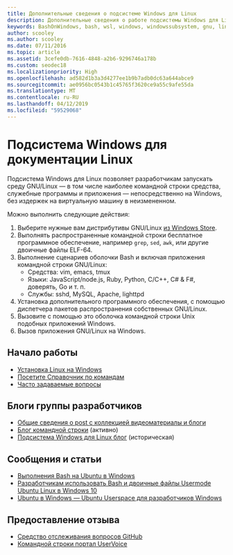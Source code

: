 ```yaml
---
title: Дополнительные сведения о подсистеме Windows для Linux
description: Дополнительные сведения о работе подсистемы Windows для Linux.
keywords: BashOnWindows, bash, wsl, windows, windowssubsystem, gnu, linux
author: scooley
ms.author: scooley
ms.date: 07/11/2016
ms.topic: article
ms.assetid: 3cefe0db-7616-4848-a2b6-9296746a178b
ms.custom: seodec18
ms.localizationpriority: High
ms.openlocfilehash: ad582d1b3a3d4277ee1b9b7adb0dc63a644abce9
ms.sourcegitcommit: ae0956bc0543b1c45765f3620ce9a55c9afe55da
ms.translationtype: MT
ms.contentlocale: ru-RU
ms.lasthandoff: 04/12/2019
ms.locfileid: "59529068"
---
```

# <a name="windows-subsystem-for-linux-documentation"></a>Подсистема Windows для документации Linux

Подсистема Windows для Linux позволяет разработчикам запускать среду GNU/Linux — в том числе наиболее командной строки средства, служебные программы и приложения — непосредственно на Windows, без издержек на виртуальную машину в неизмененном.  

Можно выполнить следующие действия: 

1. Выберите нужные вам дистрибутивы GNU/Linux [из Windows Store](https://aka.ms/wslstore).
1. Выполнять распространенные командной строки бесплатное программное обеспечение, например `grep`, `sed`, `awk`, или другие двоичные файлы ELF-64. 
1. Выполнение сценариев оболочки Bash и включая приложения командной строки GNU/Linux:  
    * Средства: vim, emacs, tmux
    * Языки: JavaScript/node.js, Ruby, Python, C/C++, C# & F#, доверять, Go и т. п.
    * Службы: sshd, MySQL, Apache, lighttpd
1. Установка дополнительного программного обеспечения, с помощью диспетчера пакетов распространения собственных GNU/Linux.
1. Вызовите с помощью это оболочка командной строки Unix подобных приложений Windows.
1. Вызов приложения GNU/Linux на Windows.

## <a name="getting-started"></a>Начало работы

* [Установка Linux на Windows](install_guide.md)
* [Посетите Справочник по командам](reference.md)
* [Часто задаваемые вопросы](faq.md)

## <a name="team-blogs"></a>Блоги группы разработчиков
*  [Общие сведения о post с коллекцией видеоматериалы и блоги](https://blogs.msdn.microsoft.com/commandline/learn-about-windows-console-and-windows-subsystem-for-linux-wsl/)
* [Блог командной строки](https://blogs.msdn.microsoft.com/commandline/) (активно)
* [Подсистема Windows для Linux блог](https://blogs.msdn.microsoft.com/wsl/) (историческая)

## <a name="posts--articles"></a>Сообщения и статьи
* [Выполнения Bash на Ubuntu в Windows](https://blogs.windows.com/buildingapps/2016/03/30/run-bash-on-ubuntu-on-windows/)
* [Разработчикам использовать Bash и двоичные файлы Usermode Ubuntu Linux в Windows 10](https://www.hanselman.com/blog/DevelopersCanRunBashShellAndUsermodeUbuntuLinuxBinariesOnWindows10.aspx)
* [Ubuntu в Windows — Ubuntu Userspace для разработчиков Windows](https://insights.ubuntu.com/2016/03/30/ubuntu-on-windows-the-ubuntu-userspace-for-windows-developers/) 

## <a name="provide-feedback"></a>Предоставление отзыва
* [Средство отслеживания вопросов GitHub](https://github.com/Microsoft/BashOnWindows/issues)
* [Командной строки портал UserVoice](https://wpdev.uservoice.com/forums/266908-command-prompt-console-bash-on-ubuntu-on-windo/category/161892-bash)
